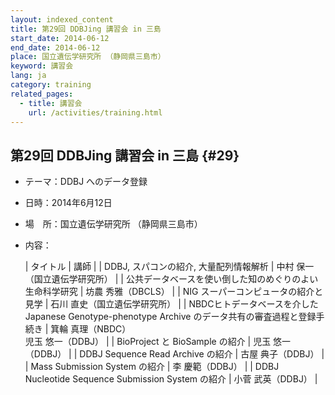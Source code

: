 ```yaml
---
layout: indexed_content
title: 第29回 DDBJing 講習会 in 三島
start_date: 2014-06-12
end_date: 2014-06-12
place: 国立遺伝学研究所 （静岡県三島市）
keyword: 講習会
lang: ja
category: training
related_pages:
  - title: 講習会
    url: /activities/training.html
---
```


## 第29回 DDBJing 講習会 in 三島  {#29}

-   テーマ：DDBJ へのデータ登録
-   日時：2014年6月12日
-   場　所：国立遺伝学研究所 （静岡県三島市）
-   内容：

    | タイトル | 講師 | 
    | DDBJ, スパコンの紹介, 大量配列情報解析 | 中村 保一（国立遺伝学研究所） | 
    | 公共データベースを使い倒した知のめぐりのよい生命科学研究 | 坊農 秀雅（DBCLS） | 
    | NIG スーパーコンピュータの紹介と見学 | 石川 直史（国立遺伝学研究所） | 
    | NBDCヒトデータベースを介したJapanese Genotype-phenotype Archive のデータ共有の審査過程と登録手続き | 箕輪 真理（NBDC）<br/>児玉 悠一（DDBJ） | 
    | BioProject と BioSample の紹介 | 児玉 悠一（DDBJ） | 
    | DDBJ Sequence Read Archive の紹介 | 古屋 典子（DDBJ） | 
    | Mass Submission System の紹介 | 李 慶範（DDBJ） | 
    | DDBJ Nucleotide Sequence Submission System の紹介 | 小菅 武英（DDBJ） | 
